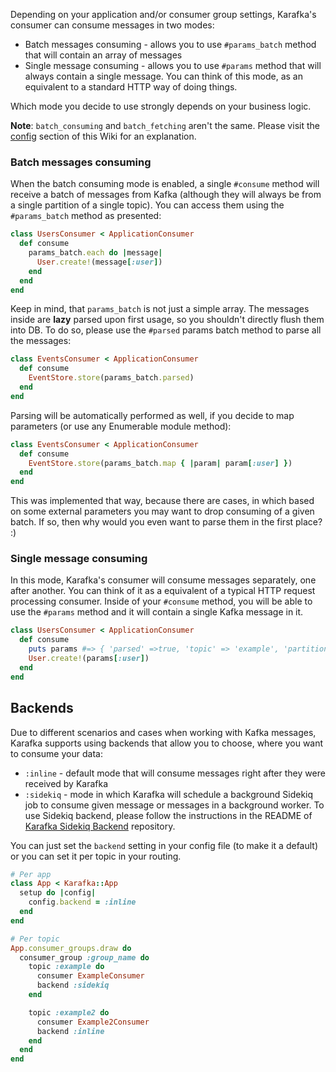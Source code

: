 Depending on your application and/or consumer group settings, Karafka's consumer can consume messages in two modes:

* Batch messages consuming - allows you to use ```#params_batch``` method that will contain an array of messages
* Single message consuming - allows you to use ```#params``` method that will always contain a single message. You can think of this mode, as an equivalent to a standard HTTP way of doing things.

Which mode you decide to use strongly depends on your business logic.

**Note**: ```batch_consuming``` and ```batch_fetching``` aren't the same. Please visit the [config](https://github.com/karafka/karafka/wiki/Configuration) section of this Wiki for an explanation.

### Batch messages consuming

When the batch consuming mode is enabled, a single ```#consume``` method will receive a batch of messages from Kafka (although they will always be from a single partition of a single topic). You can access them using the ```#params_batch``` method as presented:

```ruby
class UsersConsumer < ApplicationConsumer
  def consume
    params_batch.each do |message|
      User.create!(message[:user])
    end
  end
end
```

Keep in mind, that ```params_batch``` is not just a simple array. The messages inside are **lazy** parsed upon first usage, so you shouldn't directly flush them into DB. To do so, please use the ```#parsed``` params batch method to parse all the messages:

```ruby
class EventsConsumer < ApplicationConsumer
  def consume
    EventStore.store(params_batch.parsed)
  end
end
```

Parsing will be automatically performed as well, if you decide to map parameters (or use any Enumerable module method):

```ruby
class EventsConsumer < ApplicationConsumer
  def consume
    EventStore.store(params_batch.map { |param| param[:user] })
  end
end
```

This was implemented that way, because there are cases, in which based on some external parameters you may want to drop consuming of a given batch. If so, then why would you even want to parse them in the first place? :)

### Single message consuming

In this mode, Karafka's consumer will consume messages separately, one after another. You can think of it as a equivalent of a typical HTTP request processing consumer. Inside of your ```#consume``` method, you will be able to use the ```#params``` method and it will contain a single Kafka message in it.

```ruby
class UsersConsumer < ApplicationConsumer
  def consume
    puts params #=> { 'parsed' =>true, 'topic' => 'example', 'partition' => 0, ... }
    User.create!(params[:user])
  end
end
```

## Backends

Due to different scenarios and cases when working with Kafka messages, Karafka supports using backends that allow you to choose, where you want to consume your data:

* ```:inline``` - default mode that will consume messages right after they were received by Karafka
* ```:sidekiq``` - mode in which Karafka will schedule a background Sidekiq job to consume given message or messages in a background worker. To use Sidekiq backend, please follow the instructions in the README of [Karafka Sidekiq Backend](https://github.com/karafka/karafka-sidekiq-backend) repository.

You can just set the ```backend``` setting in your config file (to make it a default) or you can set it per topic in your routing.

```ruby
# Per app
class App < Karafka::App
  setup do |config|
    config.backend = :inline
  end
end

# Per topic
App.consumer_groups.draw do
  consumer_group :group_name do
    topic :example do
      consumer ExampleConsumer
      backend :sidekiq
    end

    topic :example2 do
      consumer Example2Consumer
      backend :inline
    end
  end
end
```
